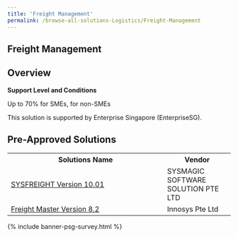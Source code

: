 ```yaml
---
title: 'Freight Management'
permalink: /browse-all-solutions-Logistics/Freight-Management
---
```


## Freight Management
## Overview

**Support Level and Conditions**

Up to 70% for SMEs,  for non-SMEs

This solution is supported by Enterprise Singapore (EnterpriseSG).

## Pre-Approved Solutions

<table>
<tr>
<th style='width: auto;'><b>Solutions Name</b></th>
<th style='width: 30%;'><b>Vendor</b></th>
</tr>
<tr>
<td><a href='/productivity-solutions-grant/solutionrepo/solution3732' target='_blank'>SYSFREIGHT Version 10.01</a><br></td>
<td>SYSMAGIC SOFTWARE SOLUTION PTE LTD</td>
</tr>
<tr>
<td><a href='/productivity-solutions-grant/solutionrepo/solution3877' target='_blank'>Freight Master Version 8.2</a><br></td>
<td>Innosys Pte Ltd</td>
</tr>
</table>

{% include banner-psg-survey.html %}
